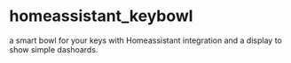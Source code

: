 # homeassistant_keybowl
a smart bowl for your keys with Homeassistant integration and a display to show simple dashoards. 
